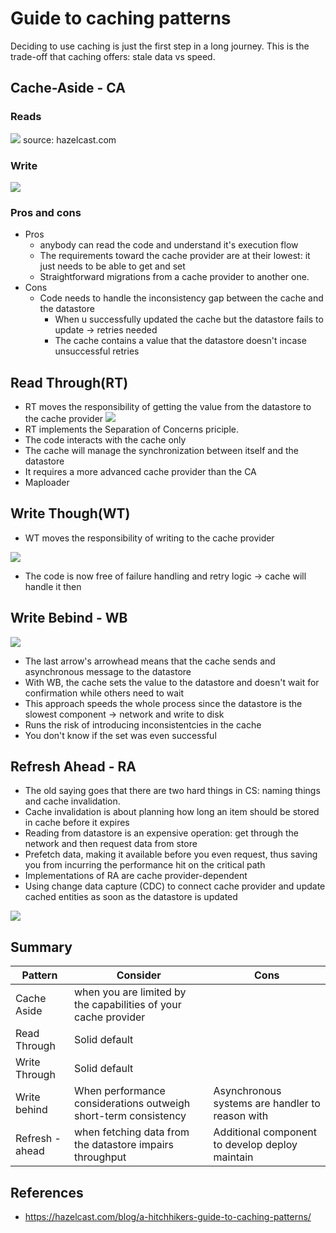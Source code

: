 # Guide to caching patterns

Deciding to use caching is just the first step in a long journey. This is the trade-off that caching offers: stale data
vs speed.

## Cache-Aside - CA

### Reads
![](https://hazelcast.com/wp-content/uploads/2021/12/cache-aside-read-1.svg)
source: hazelcast.com

### Write
![](https://hazelcast.com/wp-content/uploads/2021/12/cache-aside-write-1.svg)

### Pros and cons
- Pros
  - anybody can read the code and understand it's execution flow
  - The requirements toward the cache provider are at their lowest: it just needs to be able to get and set
  - Straightforward migrations from a cache provider to another one.
- Cons
  - Code needs to handle the inconsistency gap between the cache and the datastore
    - When u successfully updated the cache but the datastore fails to update -> retries needed
    - The cache contains a value that the datastore doesn't incase unsuccessful retries

## Read Through(RT)
- RT moves the responsibility of getting the value from the datastore to the cache provider
![](https://hazelcast.com/wp-content/uploads/2021/12/read-through.svg)
- RT implements the Separation of Concerns priciple.
- The code interacts with the cache only
- The cache will manage the synchronization between itself and the datastore
- It requires a more advanced cache provider than the CA
- Maploader

## Write Though(WT)
- WT moves the responsibility of writing to the cache provider

![](https://hazelcast.com/wp-content/uploads/2021/12/write-through.svg)

- The code is now free of failure handling and retry logic -> cache will handle it then

## Write Bebind - WB

![](https://hazelcast.com/wp-content/uploads/2021/12/write-behind.svg)

- The last arrow's arrowhead means that the cache sends and asynchronous message to the datastore
- With WB, the cache sets the value to the datastore and doesn't wait for confirmation while others need to wait
- This approach speeds the whole process since the datastore is the slowest component -> network and write to disk
- Runs the risk of introducing inconsistentcies in the cache
- You don't know if the set was even successful

## Refresh Ahead - RA
- The old saying goes that there are two hard things in CS: naming things and cache invalidation.
- Cache invalidation is about planning how long an item should be stored in cache before it expires
- Reading from datastore is an expensive operation: get through the network and then request data from store
- Prefetch data, making it available before you even request, thus saving you from incurring the performance hit on the
  critical path
- Implementations of RA are cache provider-dependent
- Using change data capture (CDC) to connect cache provider and update cached entities as soon as the datastore is
  updated

![](https://hazelcast.com/wp-content/uploads/2021/12/refresh-ahead.svg)

## Summary

| Pattern | Consider | Cons|
|-------|------|------|
| Cache Aside | when you are limited by the capabilities of your cache provider |
| Read Through | Solid default | |
| Write Through | Solid default | |
| Write behind  | When performance considerations outweigh short-term consistency | Asynchronous systems are handler to reason with
| Refresh - ahead | when fetching data from the datastore impairs throughput| Additional component to develop deploy maintain|

## References
- https://hazelcast.com/blog/a-hitchhikers-guide-to-caching-patterns/
